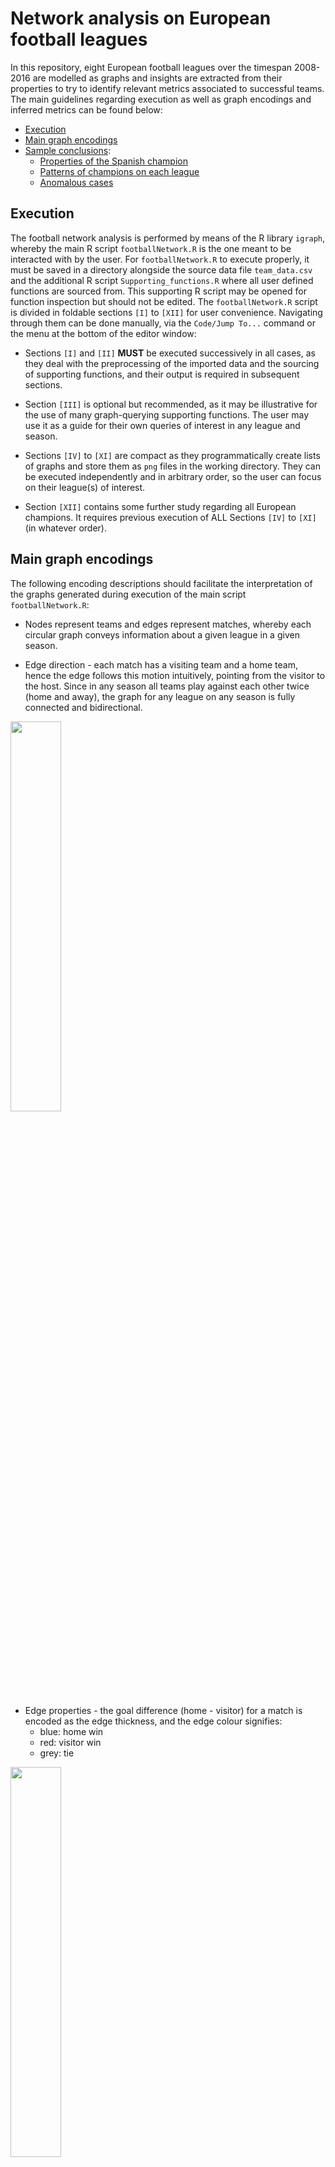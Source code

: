 # Network analysis on European football leagues

In this repository, eight European football leagues over the timespan 2008-2016 are modelled as graphs and insights are extracted from their properties to try to identify relevant metrics associated to successful teams. The main guidelines regarding execution as well as graph encodings and inferred metrics can be found below:

* [Execution](https://github.com/AlfaBetaBeta/Football-Network-Analysis#execution)
* [Main graph encodings](https://github.com/AlfaBetaBeta/Football-Network-Analysis#main-graph-encodings)
* [Sample conclusions](https://github.com/AlfaBetaBeta/Football-Network-Analysis#sample-conclusions):
	* [Properties of the Spanish champion](https://github.com/AlfaBetaBeta/Football-Network-Analysis#is-it-possible-to-infer-the-properties-of-the-champion-each-season)
	* [Patterns of champions on each league](https://github.com/AlfaBetaBeta/Football-Network-Analysis#are-there-any-salient-patterns-for-the-top-performing-team-of-each-league)
	* [Anomalous cases](https://github.com/AlfaBetaBeta/Football-Network-Analysis#are-there-salient-anomalous-features-arising-from-inspection-of-the-graphs)

## Execution

The football network analysis is performed by means of the R library `igraph`, whereby the main R script `footballNetwork.R` is the one meant to be interacted with by the user. For `footballNetwork.R` to execute properly, it must be saved in a directory alongside the source data file `team_data.csv` and the additional R script `Supporting_functions.R` where all user defined functions are sourced from. This supporting R script may be opened for function inspection but should not be edited. The `footballNetwork.R` script is divided in foldable sections `[I]` to `[XII]` for user convenience. Navigating through them can be done manually, via the `Code/Jump To...` command or the menu at the bottom of the editor window:

* Sections `[I]` and `[II]` **MUST** be executed successively in all cases, as they deal with the preprocessing of the imported data and the sourcing of supporting functions, and their output is required in subsequent sections.

* Section `[III]` is optional but recommended, as it may be illustrative for the use of many graph-querying supporting functions. The user may use it as a guide for their own queries of interest in any league and season.

* Sections `[IV]` to `[XI]` are compact as they programmatically create lists of graphs and store them as `png` files in the working directory. They can be executed independently and in arbitrary order, so the user can focus on their league(s) of interest.

* Section `[XII]` contains some further study regarding all European champions. It requires previous execution of ALL Sections `[IV]` to `[XI]` (in whatever order).


## Main graph encodings

The following encoding descriptions should facilitate the interpretation of the graphs generated during execution of the main script `footballNetwork.R`:

* Nodes represent teams and edges represent matches, whereby each circular graph conveys information about a given league in a given season.

* Edge direction - each match has a visiting team and a home team, hence the edge follows this motion intuitively, pointing from the visitor to the host. Since in any season all teams play against each other twice (home and away), the graph for any league on any season is fully connected and bidirectional.

<img src="https://github.com/AlfaBetaBeta/Football-Network-Analysis/blob/master/img/encodings/edge_direction.png" width=40% height=40%>

* Edge properties - the goal difference (home - visitor) for a match is encoded as the edge thickness, and the edge colour signifies:
    * blue: home win
    * red: visitor win
    * grey: tie

<img src="https://github.com/AlfaBetaBeta/Football-Network-Analysis/blob/master/img/encodings/edge_colour_thickness.png" width=40% height=40%>

* Node properties - the node size can represent either the goal difference or the total number of points at the end of the season for a given team (the distinction is specified wherever appropriate), whereas the node colour relates to the goal difference as follows:
    * blue: positive difference
    * red: negative difference
    * grey: null difference

<img src="https://github.com/AlfaBetaBeta/Football-Network-Analysis/blob/master/img/encodings/node_colour_size.png" width=40% height=40%>

As an illustrative example, the graph below shows season 2013-2014 of the Spanish League (node size encoding total points), with all teams/nodes ordered as per end-of-season ranking starting at 3 o'clock and arranged counter clockwise, whereby the following sample observations can be corroborated by inspection with ease:
* the champion (Atlético) did not lose a single match at home.
* the champion won every home game except on four tie occasions, against Real Madrid (2<sup>nd</sup>), Barcelona (3<sup>rd</sup>), Sevilla (5<sup>th</sup>) and Málaga (11<sup>th</sup>).
* Real Madrid did not manage to win (home or away) a single match against its two main competitors (Atlético and Barcelona), actually losing throughout except the tie when visiting Atlético.
* one of the most one sided scores corresponds to the match between Levante (10<sup>th</sup>, visitor) and Barcelona (3<sup>rd</sup>, host).
* Rayo Vallecano (12<sup>th</sup>) barely tied throughout the season, and that happened only as visitor.

![example](/img/encodings/example.png)


## Sample conclusions

### Is it possible to infer the properties of the champion each season?

In many of the analysed seasons of the Spanish league the champion has been overwhelmingly dominant, typically one of the historical Big Two (Real Madrid & Barcelona). It is hence of interest to inspect the season 2013/2014, the only one with a different champion (Atlético) in the timespan under consideration. Though obviously Atlético earned more points than any other team, it did not lead with regard to other metrics compared to the Big Two. As can be seen in the circular graph above, most head-to-heads Atlético vs Big Two ended in a draw, with the exception of the victory over Real Madrid as a visitor. The overall goal difference of Atlético is smaller than that of its pursuivants, and the same can be corroborated when inspecting the in- and out-strength of the network.

<p align="middle">
  <img src="https://github.com/AlfaBetaBeta/Football-Network-Analysis/blob/master/img/Spanish_League/Spanish-season-2013-2014-IN-strength.png" width="45%" />
  <img src="https://github.com/AlfaBetaBeta/Football-Network-Analysis/blob/master/img/Spanish_League/Spanish-season-2013-2014-OUT-strength.png" width="45%" /> 
</p>

With all the network attributes at hand, it is convenient to derive a metric from them that can quantify a team's performance. To this end, the following assumptions are made:

* The total goal difference at victories is the main favourable feature , i.e. the excess of goals scored over those received in victories (deemed as harmless) is what provides value in terms of points.

* The total goal difference at defeats is the main unfavourable feature, i.e. the excess of goals received over those scored at defeats (deemed as worthless) is what penalises a team in terms of points.

* Ties are disregarded as the goal difference is zero by definition.

Under these assumptions, two indices can be calculated as follows:

* (goalDiff<sub>victory</sub> / N<sub>victory</sub>) - 1
* (goalDiff<sub>defeat</sub> / N<sub>defeat</sub>) + 1

These goal difference indices express the average goal difference excess in victories and defeats, respectively, i.e. the average favourable excess over the minimum victory (1-0) and the average unfavourable excess over the minimum defeat (0-1), whereby the defeat index is set to zero if a team did not lose over an entire season.

In terms of optimisation of 'football resources', it is desirable for a team to have both indices tending to zero, as that represents a champion obtaining the maximum value from its goals and no leeway whatsoever (any one scored goal less would in average lead to a different final amount of points). Whilst this is optimal from the perspective of resource management, it does not necessarily align with other criteria such as showmanship and fan experience. Dominant teams, those that persist in the fanbase memory and are the most profitable in merchandising, are rather teams that minimise the defeat index and maximise the victory one.

As can be seen in the barplot below, representing the goal difference indices for the Spanish league over all seasons, Atlético was indeed the most optimal champion from the victory index side, though the worst from the defeat perspective. This confirms the intuition that they obtained a greater benefit from less 'assets' than the Big Two, becoming a champion arguably less compelling to the wider fanbase worldwide.

<p align="middle">
  <img src="https://github.com/AlfaBetaBeta/Football-Network-Analysis/blob/master/img/Spanish_League/Spanish league goalDiff indices.png" width=50% height=50%>
</p>

### Are there any salient patterns for the top performing team of each league?

Following the disquisitions of the Spanish league champions and the goal difference indices as a derived metric to evaluate their performance, it is of interest to compare all European champions based on this common framework.

<img src="https://github.com/AlfaBetaBeta/Football-Network-Analysis/blob/master/img/all_leagues/Goal difference indices European champions.png" width=100% height=100%>

The set of barplots representing these indices for all leagues showcases some relevant features. The Italian league consistently has champions with a narrow index range , which goes in line with the generalised fan perception that it is a league that prioritises defence. From a certain perspective, however, it can be regarded as the league that produces the most optimal champions.

The Dutch and the Swiss leagues have champions with both non-zero indices throughout. Regardless of their dominance in victories, this means that these teams are to some extent (and compared to other leagues) vulnerable to defeats and hence more approachable by potential pursuivants. Despite this, the Swiss league is effectively a monopoly of Basel, which suggests that the goal difference indices need adjustments for smaller and more volatile leagues.

The Spanish, English, French and German leagues (in turn considered amongst the most compelling ones from the offence perspective) indeed have had a considerably dominant team at least in one of the seasons (e.g. Barcelona 2014/2015, Chelsea 2009/2010, Paris Saint-Germain 2015/2016 and Bayern Munich 2014/2015, respectively). It is interesting to note the parallelism between these dominances and the budget prevalence of these same teams in their respective leagues, which raises the question as to what is the real return of these huge investments, particularly when considering that these leagues have had more 'optimal' champions (e.g. Atlético 2013/2014, Leicester City 2015/2016, Montpellier 2011/2012 and Borussia 2010/2011).

### Are there salient anomalous features arising from inspection of the graphs?

The Dutch season 2009/2010 and the English season 2014/2015 showcase a similar phenomenon when inspecting their respective graphs (node size scaled by goal difference):

<img src="https://github.com/AlfaBetaBeta/Football-Network-Analysis/blob/master/img/Dutch_league/matches Netherlands 2009-2010 by goalDiff.png" width=100% height=100%>
<img src="https://github.com/AlfaBetaBeta/Football-Network-Analysis/blob/master/img/English_league/matches England 2014-2015 by goalDiff.png" width=100% height=100%>

Southampton (7<sup>th</sup>) and particularly Ajax (2<sup>nd</sup>) display a significantly favourable goal difference that did not fully translate into an intuitive ranking. Ajax goal difference is 40 goals greater than that of the Dutch champion that year (Twente), though many goals seem to be in excess of the minimum victory as local, whereas they practically lost all matches when playing against teams of the second half of the ranking as visitor. Similarly, Southampton pulled off the most one sided score of the entire season when beating Sunderland (16<sup>th</sup>) as local, as can be checked by inspection, but otherwise had a poor head-to-head with the two teams immediately ahead (Liverpool and Tottenham), which points to these capitalising better on their goals (Tottenham for instance had a poorer balance as local than Shouthampton but was a very effective visitor, with many tight scores).